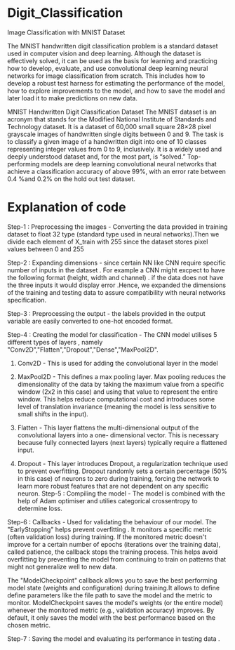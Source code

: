 # Digit_Classification
Image Classification with MNIST Dataset

The MNIST handwritten digit classification problem is a standard dataset used in computer vision and deep learning.
Although the dataset is effectively solved, it can be used as the basis for learning and practicing how to develop, evaluate, and use convolutional deep learning neural networks for image classification from scratch. This includes how to develop a robust test harness for estimating the performance of the model, how to explore improvements to the model, and how to save the model and later load it to make predictions on new data.

MNIST Handwritten Digit Classification Dataset The MNIST dataset is an acronym that stands for the Modified National Institute of Standards and Technology dataset.
It is a dataset of 60,000 small square 28×28 pixel grayscale images of handwritten single digits between 0 and 9.
The task is to classify a given image of a handwritten digit into one of 10 classes representing integer values from 0 to 9, inclusively.
It is a widely used and deeply understood dataset and, for the most part, is “solved.” Top-performing models are deep learning convolutional neural networks that achieve a classification accuracy of above 99%, with an error rate between 0.4 %and 0.2% on the hold out test dataset.

# Explanation of code

Step-1 : Preprocessing the images - Converting the data provided in training dataset to float 32 type (standard type used in neural networks).Then we divide each element of X_train with 255 since the dataset stores pixel values between 0 and 255 

Step-2 : Expanding dimensions - since certain NN like CNN require specific number of inputs in the dataset . For example a CNN might excpect to have the following format (height, width and channel) . if the data does not have the three inputs it would display error .Hence, we expanded the dimensions of the training and testing data to assure compatibility with neural networks specification. 

Step-3 : Preprocessing the output - the labels provided in the output variable are easily converted to one-hot encoded format.

Step-4 : Creating the model for classification - The CNN model utilises 5 different types of layers , namely "Conv2D","Flatten","Dropout","Dense","MaxPool2D". 
        
1) Conv2D - This is used for adding the convolutional layer in the model 

2) MaxPool2D - This defines a max pooling layer. Max pooling reduces the dimensionality of the data by taking             the maximum value from a specific window (2x2 in this case) and using that value to represent the entire                 window. This helps reduce computational cost and introduces some level of translation invariance (meaning                 the model is less sensitive to small shifts in the input).
        
3) Flatten - This layer flattens the multi-dimensional output of the convolutional layers into a one-                        dimensional vector. This is necessary because fully connected layers (next layers) typically                               require a flattened input.
        
4) Dropout - This layer introduces Dropout, a regularization technique used to prevent overfitting. Dropout                 randomly sets a certain percentage (50% in this  case) of neurons to zero during training,                         forcing the network to learn more robust features that are not dependent on any specific neuron.
Step-5 : Compiling the model -  The model is combined with the help of Adam optimiser and utilies categorical crossentropy to determine loss.

Step-6 : Callbacks - Used for validating the behaviour of our model. The "EarlyStopping" helps prevent overfitting . It monitors a specific metric (often validation loss) during training. If the monitored metric doesn't improve for a certain number of epochs (iterations over the training data), called patience, the callback stops the training process. This helps avoid overfitting by preventing the model from continuing to train on patterns that might not generalize well to new data. 

The "ModelCheckpoint" callback allows you to save the best performing model state (weights and configuration) during training.It allows to define define parameters like the file path to save the model and the metric to monitor. ModelCheckpoint saves the model's weights (or the entire model) whenever the monitored metric (e.g., validation accuracy) improves. By default, it only saves the model with the best performance based on the chosen metric.

Step-7 : Saving the model and evaluating its performance in testing data .

        
